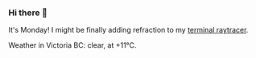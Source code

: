 ### Hi there :wave:

It's Monday! I might be finally adding refraction to my [terminal raytracer](https://github.com/bewuethr/bash-raytracer).

Weather in Victoria BC: clear, at +11°C.
